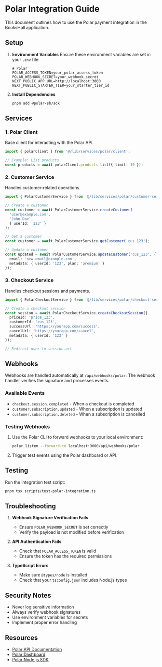 # Polar Integration Guide

This document outlines how to use the Polar payment integration in the BooksHall application.

## Setup

1. **Environment Variables**
   Ensure these environment variables are set in your `.env` file:
   ```
   # Polar
   POLAR_ACCESS_TOKEN=your_polar_access_token
   POLAR_WEBHOOK_SECRET=your_webhook_secret
   NEXT_PUBLIC_APP_URL=http://localhost:3000
   NEXT_PUBLIC_STARTER_TIER=your_starter_tier_id
   ```

2. **Install Dependencies**
   ```bash
   pnpm add @polar-sh/sdk
   ```

## Services

### 1. Polar Client

Base client for interacting with the Polar API.

```typescript
import { polarClient } from '@/lib/services/polar/client';

// Example: List products
const products = await polarClient.products.list({ limit: 10 });
```

### 2. Customer Service

Handles customer-related operations.

```typescript
import { PolarCustomerService } from '@/lib/services/polar/customer-service';

// Create a customer
const customer = await PolarCustomerService.createCustomer(
  'user@example.com',
  'John Doe',
  { userId: '123' }
);

// Get a customer
const customer = await PolarCustomerService.getCustomer('cus_123');

// Update a customer
const updated = await PolarCustomerService.updateCustomer('cus_123', {
  email: 'new.email@example.com',
  metadata: { userId: '123', plan: 'premium' }
});
```

### 3. Checkout Service

Handles checkout sessions and payments.

```typescript
import { PolarCheckoutService } from '@/lib/services/polar/checkout-service';

// Create a checkout session
const session = await PolarCheckoutService.createCheckoutSession({
  priceId: 'price_123',
  customerId: 'cus_123',
  successUrl: 'https://yourapp.com/success',
  cancelUrl: 'https://yourapp.com/cancel',
  metadata: { userId: '123' }
});

// Redirect user to session.url
```

## Webhooks

Webhooks are handled automatically at `/api/webhooks/polar`. The webhook handler verifies the signature and processes events.

### Available Events

- `checkout.session.completed` - When a checkout is completed
- `customer.subscription.updated` - When a subscription is updated
- `customer.subscription.deleted` - When a subscription is cancelled

### Testing Webhooks

1. Use the Polar CLI to forward webhooks to your local environment:
   ```bash
   polar listen --forward-to localhost:3000/api/webhooks/polar
   ```

2. Trigger test events using the Polar dashboard or API.

## Testing

Run the integration test script:

```bash
pnpm tsx scripts/test-polar-integration.ts
```

## Troubleshooting

1. **Webhook Signature Verification Fails**
   - Ensure `POLAR_WEBHOOK_SECRET` is set correctly
   - Verify the payload is not modified before verification

2. **API Authentication Fails**
   - Check that `POLAR_ACCESS_TOKEN` is valid
   - Ensure the token has the required permissions

3. **TypeScript Errors**
   - Make sure `@types/node` is installed
   - Check that your `tsconfig.json` includes Node.js types

## Security Notes

- Never log sensitive information
- Always verify webhook signatures
- Use environment variables for secrets
- Implement proper error handling

## Resources

- [Polar API Documentation](https://docs.polar.sh/)
- [Polar Dashboard](https://dashboard.polar.sh/)
- [Polar Node.js SDK](https://github.com/polarsource/polar-js)
